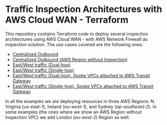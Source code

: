 # Traffic Inspection Architectures with AWS Cloud WAN - Terraform

This repository contains Terraform code to deploy several inspection architectures using AWS Cloud WAN - with AWS Network Firewall as inspection solution. The use cases covered are the following ones:

* [Centralized Outbound](./centralized_outbound/)
* [Centralized Outbound (AWS Region without Inspection)](./centralized_outbound_region_without_inspection/)
* [East/West traffic (Dual-hop)](./east_west_dualhop/)
* [East/West traffic (Single-hop)](./east_west_singlehop/)
* [East/West traffic (Dual-hop). Spoke VPCs attached to AWS Transit Gateway](./east_west_tgw_spoke_vpcs_dualhop/)
* [East/West traffic (Single-hop). Spoke VPCs attached to AWS Transit Gateway](./east_west_tgw_spoke_vpcs_singlehop/)

In all the examples we are deploying resources in three AWS Regions: N. Virginia (*us-east-1*), Ireland (*eu-west-1*), and Sydney (*ap-southeast-2*). In some examples (the ones where we show an AWS Region without Inspection VPC) we add London (*eu-west-2*) Region as well.
